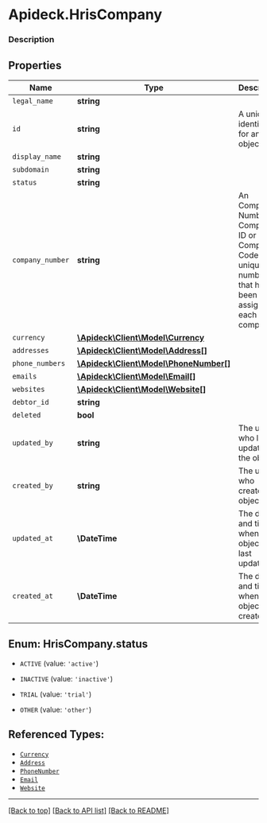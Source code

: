 # Apideck.HrisCompany

### Description

## Properties
Name | Type | Description | Notes
------------ | ------------- | ------------- | -------------
`legal_name` | **string** |  | 
`id` | **string** | A unique identifier for an object. | [optional] 
`display_name` | **string** |  | [optional] 
`subdomain` | **string** |  | [optional] 
`status` | **string** |  | [optional] 
`company_number` | **string** | An Company Number, Company ID or Company Code, is a unique number that has been assigned to each company. | [optional] 
`currency` | [**\Apideck\Client\Model\Currency**](Currency.md) |  | [optional] 
`addresses` | [**\Apideck\Client\Model\Address[]**](Address.md) |  | [optional] 
`phone_numbers` | [**\Apideck\Client\Model\PhoneNumber[]**](PhoneNumber.md) |  | [optional] 
`emails` | [**\Apideck\Client\Model\Email[]**](Email.md) |  | [optional] 
`websites` | [**\Apideck\Client\Model\Website[]**](Website.md) |  | [optional] 
`debtor_id` | **string** |  | [optional] 
`deleted` | **bool** |  | [optional] 
`updated_by` | **string** | The user who last updated the object. | [optional] 
`created_by` | **string** | The user who created the object. | [optional] 
`updated_at` | **\DateTime** | The date and time when the object was last updated. | [optional] 
`created_at` | **\DateTime** | The date and time when the object was created. | [optional] 





<a name="STATUS"></a>
## Enum: HrisCompany.status


* `ACTIVE` (value: `'active'`)

* `INACTIVE` (value: `'inactive'`)

* `TRIAL` (value: `'trial'`)

* `OTHER` (value: `'other'`)




## Referenced Types:






* [`Currency`](Currency.md)
* [`Address`](Address.md)
* [`PhoneNumber`](PhoneNumber.md)
* [`Email`](Email.md)
* [`Website`](Website.md)







---

[[Back to top]](#) [[Back to API list]](../../../../README.md#documentation-for-api-endpoints) [[Back to README]](../../../../README.md)


